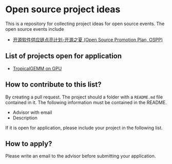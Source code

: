 # Open source project ideas

This is a repository for collecting project ideas for open source events. The open source events include
* [开源软件供应链点亮计划-开源之夏 (Open Source Promotion Plan, OSPP)](https://summer-ospp.ac.cn/)

## List of projects open for application
* [TropicalGEMM on GPU](tropicalgpu)

## How to contribute to this list?
By creating a pull request.
The project should a folder with a `README.md` file contained in it. The following information must be contained in the README.
* Advisor with email
* Description

If it is open for application, please include your project in the following list.

## How to apply?
Please write an email to the advisor before submitting your application.
